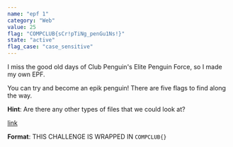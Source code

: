 ```yaml
---
name: "epf 1"
category: "Web"
value: 25
flag: "COMPCLUB{sCr!pTiNg_penGu1Ns!}"
state: "active"
flag_case: "case_sensitive"
---
```


I miss the good old days of Club Penguin's Elite Penguin Force, so I made my own EPF.

You can try and become an epik penguin! There are five flags to find along the way.

**Hint**: Are there any other types of files that we could look at?

[link](https://epf.ctf.csesoc.app)

**Format**: THIS CHALLENGE IS WRAPPED IN `COMPCLUB{}`
